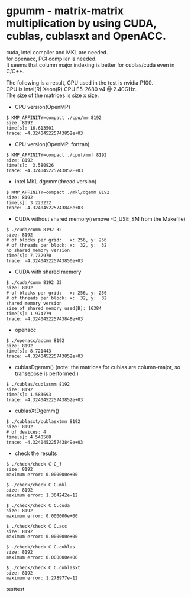 gpumm - matrix-matrix multiplication by using CUDA, cublas, cublasxt and OpenACC.
===
cuda, intel compiler and MKL are needed.  
for openacc, PGI compiler is needed.  
It seems that column major indexing is better for cublas/cuda even in C/C++.  
  
The following is a result, GPU used in the test is nvidia P100.  
CPU is Intel(R) Xeon(R) CPU E5-2680 v4 @ 2.40GHz.  
The size of the matrices is size x size.  
  
* CPU version(OpenMP)
~~~
$ KMP_AFFINITY=compact ./cpu/mm 8192
size: 8192
time[s]: 16.613501
trace: -4.324045225743852e+03
~~~
* CPU version(OpenMP, fortran)
~~~
$ KMP_AFFINITY=compact ./cpuf/mmf 8192
size: 8192
time[s]:  3.580926
trace: -4.324045225743852E+03
~~~
* intel MKL dgemm(thread version)
~~~
$ KMP_AFFINITY=compact ./mkl/dgemm 8192
size: 8192
time[s]: 3.223232
trace: -4.324045225743848e+03
~~~
* CUDA without shared memory(remove -D_USE_SM from the Makefile)
~~~
$ ./cuda/cumm 8192 32
size: 8192
# of blocks per grid:   x: 256, y: 256
# of threads per block: x:  32, y:  32
no shared memory version
time[s]: 7.732970
trace: -4.324045225743850e+03
~~~
* CUDA with shared memory
~~~
$ ./cuda/cumm 8192 32
size: 8192
# of blocks per grid:   x: 256, y: 256
# of threads per block: x:  32, y:  32
shared memory version
size of shared memory used[B]: 16384
time[s]: 1.974779
trace: -4.324045225743848e+03
~~~
* openacc
~~~
$ ./openacc/accmm 8192
size: 8192
time[s]: 8.721443
trace: -4.324045225743852e+03
~~~
* cublasDgemm() (note: the matrices for cublas are column-major, so transepose is performed.)
~~~
$ ./cublas/cublasmm 8192
size: 8192
time[s]: 1.583693
trace: -4.324045225743852e+03
~~~
* cublasXtDgemm()
~~~
$ ./cublasxt/cublasxtmm 8192
size: 8192
# of devices: 4
time[s]: 4.540568
trace: -4.324045225743849e+03
~~~
* check the results
~~~
$ ./check/check C C_f
size: 8192
maximum error: 0.000000e+00

$ ./check/check C C.mkl
size: 8192
maximum error: 1.364242e-12

$ ./check/check C C.cuda
size: 8192
maximum error: 0.000000e+00

$ ./check/check C C.acc
size: 8192
maximum error: 0.000000e+00

$ ./check/check C C.cublas
size: 8192
maximum error: 0.000000e+00

$ ./check/check C C.cublasxt
size: 8192
maximum error: 1.278977e-12
~~~

testtest
